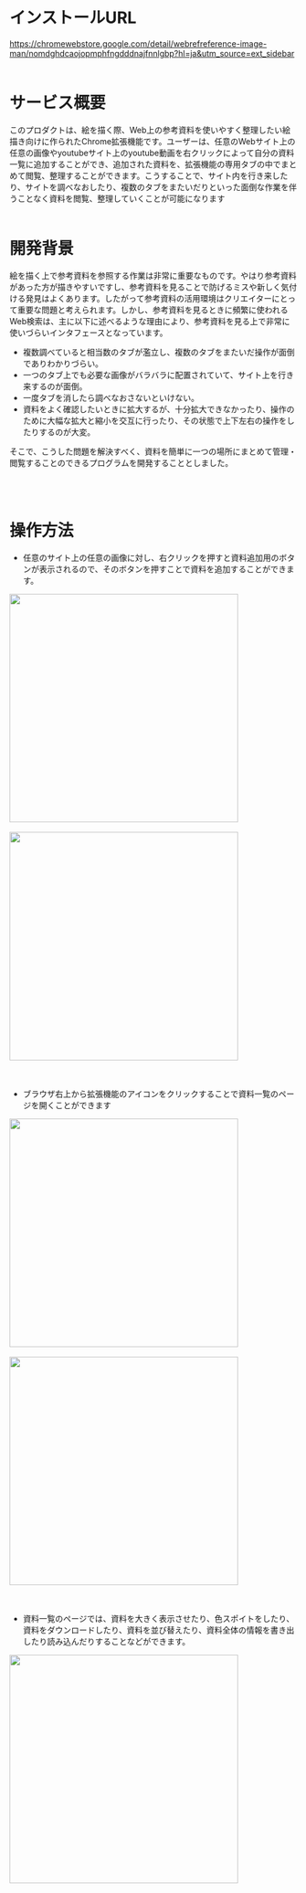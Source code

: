 # インストールURL
https://chromewebstore.google.com/detail/webrefreference-image-man/nomdghdcaojopmphfngdddnajfnnlgbp?hl=ja&utm_source=ext_sidebar
<br>
<br>

# サービス概要  
このプロダクトは、絵を描く際、Web上の参考資料を使いやすく整理したい絵描き向けに作られたChrome拡張機能です。ユーザーは、任意のWebサイト上の任意の画像やyoutubeサイト上のyoutube動画を右クリックによって自分の資料一覧に追加することができ、追加された資料を、拡張機能の専用タブの中でまとめて閲覧、整理することができます。こうすることで、サイト内を行き来したり、サイトを調べなおしたり、複数のタブをまたいだりといった面倒な作業を伴うことなく資料を閲覧、整理していくことが可能になります
<br>
<br>

# 開発背景
絵を描く上で参考資料を参照する作業は非常に重要なものです。やはり参考資料があった方が描きやすいですし、参考資料を見ることで防げるミスや新しく気付ける発見はよくあります。したがって参考資料の活用環境はクリエイターにとって重要な問題と考えられます。しかし、参考資料を見るときに頻繁に使われるWeb検索は、主に以下に述べるような理由により、参考資料を見る上で非常に使いづらいインタフェースとなっています。

- 複数調べていると相当数のタブが濫立し、複数のタブをまたいだ操作が面倒でありわかりづらい。
- 一つのタブ上でも必要な画像がバラバラに配置されていて、サイト上を行き来するのが面倒。
- 一度タブを消したら調べなおさないといけない。
- 資料をよく確認したいときに拡大するが、十分拡大できなかったり、操作のために大幅な拡大と縮小を交互に行ったり、その状態で上下左右の操作をしたりするのが大変。

そこで、こうした問題を解決すべく、資料を簡単に一つの場所にまとめて管理・閲覧することのできるプログラムを開発することとしました。

<br>
<br>

# 操作方法
- 任意のサイト上の任意の画像に対し、右クリックを押すと資料追加用のボタンが表示されるので、そのボタンを押すことで資料を追加することができます。

<img src="https://github.com/user-attachments/assets/6880eecf-f315-4978-b01e-f61a65c9a20e" width="400">
<br>
<br>
<img src="https://github.com/user-attachments/assets/5684e8ba-8674-4e53-b81b-011c04f8b48a" width="400">
<br>
<br>
<br>

- ブラウザ右上から拡張機能のアイコンをクリックすることで資料一覧のページを開くことができます
<img src="https://github.com/user-attachments/assets/7338d9e7-190a-49f4-baae-d66a42fb5d97" width="400">
<br>
<br>
<img src="https://github.com/user-attachments/assets/621c2546-6845-4c90-a676-c24ad247a16c" width="400">
<br>
<br>
<br>

- 資料一覧のページでは、資料を大きく表示させたり、色スポイトをしたり、資料をダウンロードしたり、資料を並び替えたり、資料全体の情報を書き出したり読み込んだりすることなどができます。
<img src="https://github.com/user-attachments/assets/d4321b82-7b33-4332-8194-fbfa47452a5e" width="400">

<br>
<br>


